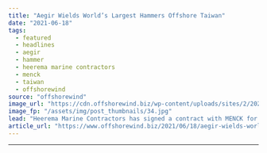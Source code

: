 ```yaml
---
title: "Aegir Wields World’s Largest Hammers Offshore Taiwan"
date: "2021-06-18"
tags: 
  - featured
  - headlines
  - aegir
  - hammer
  - heerema marine contractors
  - menck
  - taiwan
  - offshorewind
source: "offshorewind"
image_url: "https://cdn.offshorewind.biz/wp-content/uploads/sites/2/2021/06/18085003/MHU-4400S-01-completely-assembled-edit.jpg"
image_fp: "/assets/img/post_thumbnails/34.jpg"
lead: "Heerema Marine Contractors has signed a contract with MENCK for the delivery of two"
article_url: "https://www.offshorewind.biz/2021/06/18/aegir-wields-worlds-largest-hammers-offshore-taiwan/"
---
```


---
